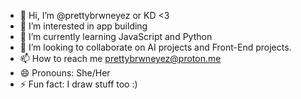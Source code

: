 - 👋 Hi, I’m @prettybrwneyez or KD <3
- 👀 I’m interested in app building
- 🌱 I’m currently learning JavaScript and Python
- 💞️ I’m looking to collaborate on AI projects and Front-End projects.
- 📫 How to reach me prettybrwneyez@proton.me 
- 😄 Pronouns: She/Her
- ⚡ Fun fact: I draw stuff too :)

<!---
prettybrwneyez/prettybrwneyez is a ✨ special ✨ repository because its `README.md` (this file) appears on your GitHub profile.
You can click the Preview link to take a look at your changes.
--->
